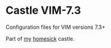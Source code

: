 Castle VIM-7.3
==========

Configuration files for VIM versions 7.3+

Part of [my][1] [homesick][2] castle.

[1]: https://github.com/ushkinaz/castle
[2]: https://github.com/technicalpickles/homesick
